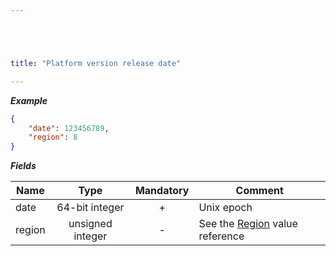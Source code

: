 ```yaml
---





title: "Platform version release date"

---
```


***Example***

```json
{
    "date": 123456789,
    "region": 8
}
```

***Fields***

| Name   | Type             | Mandatory | Comment |
| ------ |:----------------:|:---------:| ------- |
| date   | 64-bit integer   |     +     | Unix epoch |
| region | unsigned integer |     -     | See the [Region](../../enum-fields/region) value reference |
